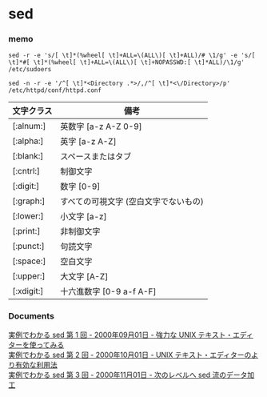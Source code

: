 
# sed

### memo
```
sed -r -e 's/[ \t]*(%wheel[ \t]+ALL=\(ALL\)[ \t]+ALL)/# \1/g' -e 's/[ \t]*#[ \t]*(%wheel[ \t]+ALL=\(ALL\)[ \t]+NOPASSWD:[ \t]*ALL)/\1/g' /etc/sudoers
```

```
sed -n -r -e '/^[ \t]*<Directory .*>/,/^[ \t]*<\/Directory>/p' /etc/httpd/conf/httpd.conf
```

|文字クラス|備考|
|--|--|
|[:alnum:]|英数字 [a-z A-Z 0-9]|
|[:alpha:]|英字 [a-z A-Z]|
|[:blank:]|スペースまたはタブ|
|[:cntrl:]|制御文字|
|[:digit:]|数字 [0-9]|
|[:graph:]|すべての可視文字 (空白文字でないもの)|
|[:lower:]|小文字 [a-z]|
|[:print:]|非制御文字|
|[:punct:]|句読文字|
|[:space:]|空白文字|
|[:upper:]|大文字 [A-Z]|
|[:xdigit:]|十六進数字 [0-9 a-f A-F]|



### Documents
[実例でわかる sed 第 1 回 - 2000年09月01日 - 強力な UNIX テキスト・エディターを使ってみる](https://www.ibm.com/developerworks/jp/linux/library/l-sed1/)<br>
[実例でわかる sed 第 2 回 - 2000年10月01日 - UNIX テキスト・エディターのより有効な利用法](https://www.ibm.com/developerworks/jp/linux/library/l-sed2/)<br>
[実例でわかる sed 第 3 回 - 2000年11月01日 - 次のレベルへ sed 流のデータ加工](https://www.ibm.com/developerworks/jp/linux/library/l-sed3/)<br>

